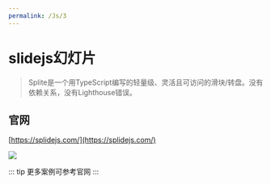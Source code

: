 ```yaml
---
permalink: /Js/3
---
```

# slidejs幻灯片
> Splite是一个用TypeScript编写的轻量级、灵活且可访问的滑块/转盘。没有依赖关系，没有Lighthouse错误。
## 官网
[https://splidejs.com/](https://splidejs.com/)

![](http://cdn.qiniu.liyansheng.top/img/20240715171420.png)


::: tip
更多案例可参考官网
:::
